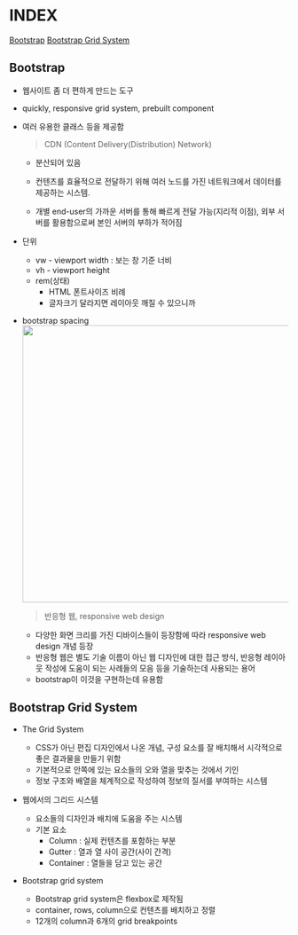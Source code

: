# INDEX

  [Bootstrap](#bootstrap)
  [Bootstrap Grid System](#bootstrap-grid-system)

## Bootstrap

* 웹사이트 좀 더 편하게 만드는 도구
* quickly, responsive grid system, prebuilt component
* 여러 유용한 클래스 등을 제공함

  >CDN (Content Delivery(Distribution) Network)

  * 분산되어 있음

  * 컨텐츠를 효율적으로 전달하기 위해 여러 노드를 가진 네트워크에서 데이터를 제공하는 시스템.
  * 개별 end-user의 가까운 서버를 통해 빠르게 전달 가능(지리적 이점), 외부 서버를 활용함으로써 본인 서버의 부하가 적어짐

* 단위
  * vw - viewport width : 보는 창 기준 너비
  * vh - viewport height
  * rem(상태)
    * HTML 폰트사이즈 비례
    * 글자크기 달라지면 레이아웃 깨질 수 있으니까

* bootstrap spacing
  <img src = https://user-images.githubusercontent.com/122508528/224197918-84783150-5dd4-4d76-8757-3df4007c039c.png width=500>

  > 반응형 웹, responsive web design

  * 다양한 화면 크리를 가진 디바이스들이 등장함에 따라 responsive web design 개념 등장
  * 반응형 웹은 별도 기술 이름이 아닌 웹 디자인에 대한 접근 방식, 반응형 레이아웃 작성에 도움이 되는 사례들의 모음 등을 기술하는데 사용되는 용어
  * bootstrap이 이것을 구현하는데 유용함

## Bootstrap Grid System

* The Grid System
  * CSS가 아닌 편집 디자인에서 나온 개념, 구성 요소를 잘 배치해서 시각적으로 좋은 결과물을 만들기 위함
  * 기본적으로 안쪽에 있는 요소들의 오와 열을 맞추는 것에서 기인
  * 정보 구조와 배열을 체계적으로 작성하여 정보의 질서를 부여하는 시스템

* 웹에서의 그리드 시스템
  * 요소들의 디자인과 배치에 도움을 주는 시스템
  * 기본 요소
    * Column : 실제 컨텐츠를 포함하는 부분
    * Gutter : 열과 열 사이 공간(사이 간격)
    * Container : 열들을 담고 있는 공간
* Bootstrap grid system
  * Bootstrap grid system은 flexbox로 제작됨
  * container, rows, column으로 컨텐츠를 배치하고 정렬
  * 12개의 column과 6개의 grid breakpoints